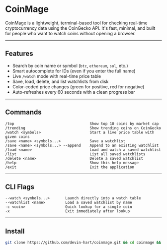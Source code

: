 # CoinMage

CoinMage is a lightweight, terminal-based tool for checking real-time cryptocurrency data using the CoinGecko API. It's fast, minimal, and built for people who want to watch coins without opening a browser.

---

## Features

- Search by coin name or symbol (`btc`, `ethereum`, `sol`, etc.)
- Smart autocomplete for IDs (even if you enter the full name)
- Live `/watch` mode with real-time price table
- Save, load, delete, and list watchlists from disk
- Color-coded price changes (green for positive, red for negative)
- Auto-refreshes every 60 seconds with a clean progress bar

---

## Commands

```
/top                                  Show top 10 coins by market cap
/trending                             Show trending coins on CoinGecko
/watch <symbols>                      Start a live price table with given coins
/save <name> <symbols...>             Save a watchlist
/save <name> <symbols...> --append    Append to an existing watchlist
/load <name>                          Load and watch a saved watchlist
/list                                 List all saved watchlists
/delete <name>                        Delete a saved watchlist
/help                                 Show this help message
/exit                                 Exit the application
```

---

## CLI Flags

```
--watch <symbols...>       Launch directly into a watch table
--watchlist <name>         Load a saved watchlist by name
-c <coin>                  Quick lookup for a single coin
-x                         Exit immediately after lookup
```

---

## Install

```bash
git clone https://github.com/devin-hart/coinmage.git && cd coinmage && node install.js
```